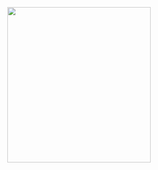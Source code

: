 <p align="center">
<img src="https://mhabibr02.github.io/Page-Web-Development/assets/img/portfolio/webdev-38.png" width="80%" height="30%">
</p>
